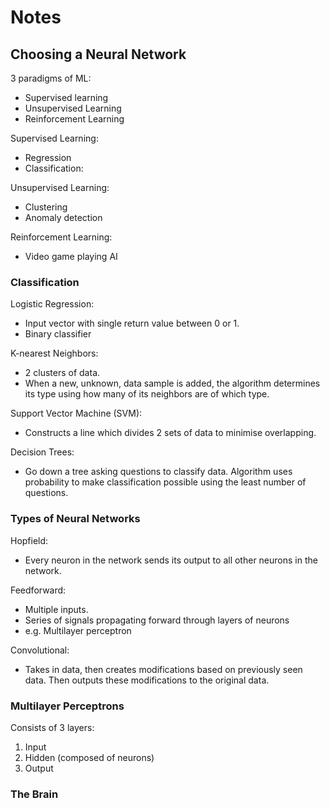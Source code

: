 # Notes

## Choosing a Neural Network

3 paradigms of ML:
- Supervised learning
- Unsupervised Learning
- Reinforcement Learning

Supervised Learning:
- Regression
- Classification:
	
Unsupervised Learning:
- Clustering
- Anomaly detection

Reinforcement Learning:
- Video game playing AI

### Classification

Logistic Regression:
- Input vector with single return value between 0 or 1. 
- Binary classifier

K-nearest Neighbors:
- 2 clusters of data. 
- When a new, unknown, data sample is added, the algorithm determines its type using how many of its neighbors are of which type. 

Support Vector Machine (SVM):
- Constructs a line which divides 2 sets of data to minimise overlapping. 

Decision Trees:
- Go down a tree asking questions to classify data. Algorithm uses probability to make classification possible using the least number of questions. 

### Types of Neural Networks

Hopfield:
- Every neuron in the network sends its output to all other neurons in the network. 

Feedforward:
- Multiple inputs.
- Series of signals propagating forward through layers of neurons
- e.g. Multilayer perceptron

Convolutional:
-  Takes in data, then creates modifications based on previously seen data. Then outputs these modifications to the original data. 

### Multilayer Perceptrons

Consists of 3 layers:
1. Input 
2. Hidden (composed of neurons)
3. Output 

### The Brain

